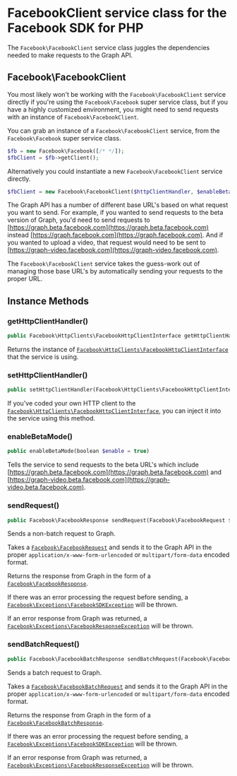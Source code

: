 # FacebookClient service class for the Facebook SDK for PHP

The `Facebook\FacebookClient` service class juggles the dependencies needed to make requests to the Graph API.

## Facebook\FacebookClient

You most likely won't be working with the `Facebook\FacebookClient` service directly if you're using the `Facebook\Facebook` super service class, but if you have a highly customized environment, you might need to send requests with an instance of `Facebook\FacebookClient`.

You can grab an instance of a `Facebook\FacebookClient` service, from the `Facebook\Facebook` super service class.

```php
$fb = new Facebook\Facebook([/* */]);
$fbClient = $fb->getClient();
```

Alternatively you could instantiate a new `Facebook\FacebookClient` service directly.

```php
$fbClient = new Facebook\FacebookClient($httpClientHandler, $enableBeta = false);
```

The Graph API has a number of different base URL's based on what request you want to send. For example, if you wanted to send requests to the beta version of Graph, you'd need to send requests to [https://graph.beta.facebook.com](https://graph.beta.facebook.com) instead [https://graph.facebook.com](https://graph.facebook.com). And if you wanted to upload a video, that request would need to be sent to [https://graph-video.facebook.com](https://graph-video.facebook.com).

The `Facebook\FacebookClient` service takes the guess-work out of managing those base URL's by automatically sending your requests to the proper URL.

## Instance Methods

### getHttpClientHandler()
```php
public Facebook\HttpClients\FacebookHttpClientInterface getHttpClientHandler()
```
Returns the instance of [`Facebook\HttpClients\FacebookHttpClientInterface`](/docs/reference/FacebookHttpClientInterface.md) that the service is using.

### setHttpClientHandler()
```php
public setHttpClientHandler(Facebook\HttpClients\FacebookHttpClientInterface $client)
```
If you've coded your own HTTP client to the [`Facebook\HttpClients\FacebookHttpClientInterface`](/docs/reference/FacebookHttpClientInterface.md), you can inject it into the service using this method.

### enableBetaMode()
```php
public enableBetaMode(boolean $enable = true)
```
Tells the service to send requests to the beta URL's which include [https://graph.beta.facebook.com](https://graph.beta.facebook.com) and [https://graph-video.beta.facebook.com](https://graph-video.beta.facebook.com).

### sendRequest()
```php
public Facebook\FacebookResponse sendRequest(Facebook\FacebookRequest $request)
```
Sends a non-batch request to Graph.

Takes a [`Facebook\FacebookRequest`](/docs/reference/FacebookRequest.md) and sends it to the Graph API in the proper `application/x-www-form-urlencoded` or `multipart/form-data` encoded format.

Returns the response from Graph in the form of a [`Facebook\FacebookResponse`](/docs/reference/FacebookResponse.md).

If there was an error processing the request before sending, a [`Facebook\Exceptions\FacebookSDKException`](/docs/reference/FacebookSDKException.md) will be thrown.

If an error response from Graph was returned, a [`Facebook\Exceptions\FacebookResponseException`](/docs/reference/FacebookResponseException.md) will be thrown.

### sendBatchRequest()
```php
public Facebook\FacebookBatchResponse sendBatchRequest(Facebook\FacebookBatchRequest $batchRequest)
```
Sends a batch request to Graph.

Takes a [`Facebook\FacebookBatchRequest`](/docs/reference/FacebookBatchRequest.md) and sends it to the Graph API in the proper `application/x-www-form-urlencoded` or `multipart/form-data` encoded format.

Returns the response from Graph in the form of a [`Facebook\FacebookBatchResponse`](/docs/reference/FacebookBatchResponse.md).

If there was an error processing the request before sending, a [`Facebook\Exceptions\FacebookSDKException`](/docs/reference/FacebookSDKException.md) will be thrown.

If an error response from Graph was returned, a [`Facebook\Exceptions\FacebookResponseException`](/docs/reference/FacebookResponseException.md) will be thrown.
